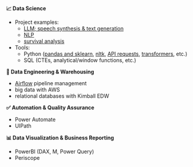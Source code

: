 **📈 Data Science**
  - Project examples: 
      - [LLM; speech synthesis & text generation](https://github.com/tikhonova/what_would_alan_watts_say)
      - [NLP](https://github.com/tikhonova/NLP)
      - [survival analysis](https://github.com/tikhonova/2022_DataCon_LA)
  - Tools:
      - Python ([pandas and sklearn](https://github.com/tikhonova/Analyzing-Amazon-Purchase-History/blob/master/Amazon_Purchase_History_Analysis_Workbook.ipynb), [nltk](https://github.com/tikhonova/NLP/blob/master/Create_Ngrams.py), [API requests](https://github.com/tikhonova/Analyzing-Tweet-Data/blob/master/wrangle_act.ipynb), [transformers](https://github.com/tikhonova/what_would_alan_watts_say), etc.)
      - SQL (CTEs, analytical/window functions, etc.)

**🔁 Data Engineering & Warehousing**
  - [Airflow](https://github.com/tikhonova/Airflow-DAG_Amazon-Redshift) pipeline management
  - big data with AWS
  - relational databases with Kimball EDW 
 
**✅ Automation & Quality Assurance**
  - Power Automate
  - UIPath
    
**📊 Data Visualization & Business Reporting**
  - PowerBI (DAX, M, Power Query)
  - Periscope
